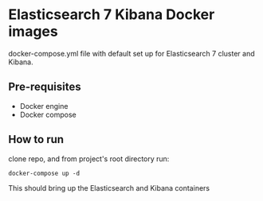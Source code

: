 # Elasticsearch 7 Kibana Docker images
docker-compose.yml file with default set up for Elasticsearch 7 cluster and Kibana.

## Pre-requisites
* Docker engine
* Docker compose

## How to run
clone repo, and from project's root directory run:

```dockerfile
docker-compose up -d
```

This should bring up the Elasticsearch and Kibana containers
